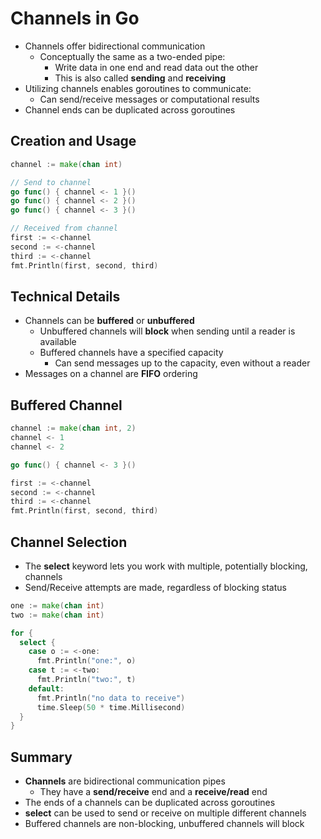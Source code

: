 # Channels in Go

- Channels offer bidirectional communication
  - Conceptually the same as a two-ended pipe:
    - Write data in one end and read data out the other
    - This is also called **sending** and **receiving**
- Utilizing channels enables goroutines to communicate:
  - Can send/receive messages or computational results
- Channel ends can be duplicated across goroutines

## Creation and Usage

```go
channel := make(chan int)

// Send to channel
go func() { channel <- 1 }()
go func() { channel <- 2 }()
go func() { channel <- 3 }()

// Received from channel
first := <-channel
second := <-channel
third := <-channel
fmt.Println(first, second, third)
```

## Technical Details

- Channels can be **buffered** or **unbuffered**
  - Unbuffered channels will **block** when sending until a reader is available
  - Buffered channels have a specified capacity
    - Can send messages up to the capacity, even without a reader
- Messages on a channel are **FIFO** ordering

## Buffered Channel

```go
channel := make(chan int, 2)
channel <- 1
channel <- 2

go func() { channel <- 3 }()

first := <-channel
second := <-channel
third := <-channel
fmt.Println(first, second, third)
```

## Channel Selection

- The **select** keyword lets you work with multiple, potentially blocking, channels
- Send/Receive attempts are made, regardless of blocking status

```go
one := make(chan int)
two := make(chan int)

for {
  select {
    case o := <-one:
      fmt.Println("one:", o)
    case t := <-two:
      fmt.Println("two:", t)
    default:
      fmt.Println("no data to receive")
      time.Sleep(50 * time.Millisecond)
  }
}
```

## Summary
- **Channels** are bidirectional communication pipes
  - They have a **send/receive** end and a **receive/read** end
- The ends of a channels can be duplicated across goroutines
- **select** can be used to send or receive on multiple different channels
- Buffered channels are non-blocking, unbuffered channels will block
